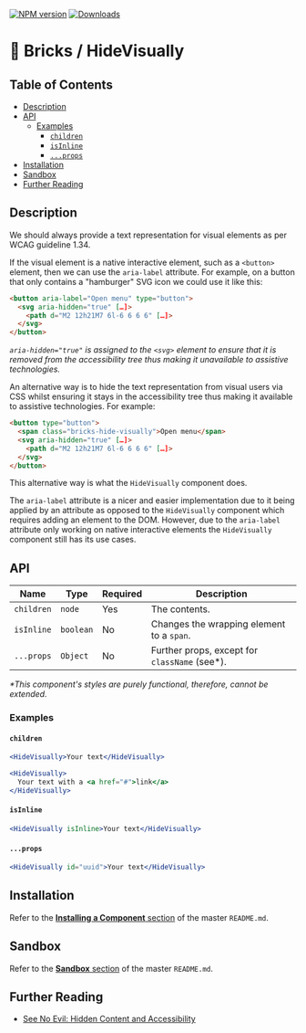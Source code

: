 [![NPM
version](https://img.shields.io/npm/v/@bricks/hide-visually.svg?longCache=true&style=popout-square)](https://www.npmjs.com/package/@bricks/hide-visually) [![Downloads](https://img.shields.io/npm/dw/bricks.svg?longCache=true&style=popout-square)](https://www.npmjs.com/package/@bricks/hide-visually)

# 🧱 Bricks / HideVisually <!-- omit in toc -->

## Table of Contents <!-- omit in toc -->

- [Description](#description)
- [API](#api)
  - [Examples](#examples)
    - [`children`](#children)
    - [`isInline`](#isinline)
    - [`...props`](#props)
- [Installation](#installation)
- [Sandbox](#sandbox)
- [Further Reading](#further-reading)

## Description

We should always provide a text representation for visual elements as per WCAG guideline 1.34.

If the visual element is a native interactive element, such as a `<button>` element, then we can use the `aria-label` attribute. For example, on a button that only contains a "hamburger" SVG icon we could use it like this:

```html
<button aria-label="Open menu" type="button">
  <svg aria-hidden="true" […]>
    <path d="M2 12h21M7 6l-6 6 6 6" […]>
  </svg>
</button>
```

_`aria-hidden="true"` is assigned to the `<svg>` element to ensure that it is removed from the accessibility tree thus making it unavailable to assistive technologies._

An alternative way is to hide the text representation from visual users via CSS whilst ensuring it stays in the accessibility tree thus making it available to assistive technologies. For example:

```html
<button type="button">
  <span class="bricks-hide-visually">Open menu</span>
  <svg aria-hidden="true" […]>
    <path d="M2 12h21M7 6l-6 6 6 6" […]>
  </svg>
</button>
```

This alternative way is what the `HideVisually` component does.

The `aria-label` attribute is a nicer and easier implementation due to it being applied by an attribute as opposed to the `HideVisually` component which requires adding an element to the DOM. However, due to the `aria-label` attribute only working on native interactive elements the `HideVisually` component still has its use cases.

## API

| Name       | Type      | Required | Description                                    |
| ---------- | --------- | -------- | ---------------------------------------------- |
| `children` | `node`    | Yes      | The contents.                                  |
| `isInline` | `boolean` | No       | Changes the wrapping element to a `span`.      |
| `...props` | `Object`  | No       | Further props, except for `className` (see\*). |

_\*This component's styles are purely functional, therefore, cannot be extended._

### Examples

#### `children`

```jsx
<HideVisually>Your text</HideVisually>
```

```jsx
<HideVisually>
  Your text with a <a href="#">link</a>
</HideVisually>
```

#### `isInline`

```jsx
<HideVisually isInline>Your text</HideVisually>
```

#### `...props`

```jsx
<HideVisually id="uuid">Your text</HideVisually>
```

## Installation

Refer to the [**Installing a Component** section](../../README.md#installing-a-component) of the master `README.md`.

## Sandbox

Refer to the [**Sandbox** section](../../README.md#sandbox) of the master `README.md`.

## Further Reading

- [See No Evil: Hidden Content and Accessibility](https://cloudfour.com/thinks/see-no-evil-hidden-content-and-accessibility/)
